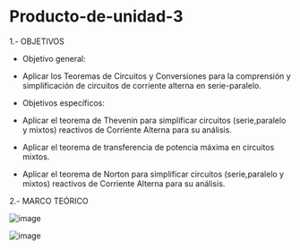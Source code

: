 # Producto-de-unidad-3
1.- OBJETIVOS
 - Objetivo general:

  - Aplicar los Teoremas de Circuitos y Conversiones para la comprensión y simplificación de circuitos de corriente alterna en serie-paralelo.
  
 - Objetivos específicos:
  
  - Aplicar el teorema de Thevenin para simplificar circuitos (serie,paralelo y mixtos) reactivos de Corriente Alterna para su análisis.
  
  - Aplicar el teorema de transferencia de potencia máxima en circuitos mixtos.
  
  - Aplicar el teorema de Norton para simplificar circuitos (serie,paralelo y mixtos)  reactivos de Corriente Alterna para su análisis.
  
2.- MARCO TEÓRICO 

![image](https://user-images.githubusercontent.com/76132461/112912177-8be19400-90bc-11eb-84ba-635ab25b1a3b.png)

![image](https://user-images.githubusercontent.com/76132461/112911833-d4e51880-90bb-11eb-8373-1f206415d3c4.png)
